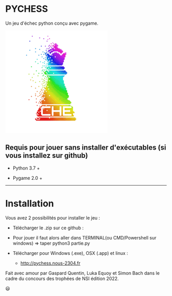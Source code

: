 # PYCHESS
Un jeu d'échec python conçu avec pygame.

![](PYCHESS.png)

## Requis pour jouer sans installer d'exécutables (si vous installez sur github)

- Python 3.7 + 

- Pygame 2.0 + 

---

# Installation

Vous avez 2 possibilités pour installer le jeu :

-  Télécharger le .zip sur ce github : 
  
  - Pour jouer il faut alors aller dans TERMINAL(ou CMD/Powershell sur windows) => taper python3 partie.py

- Télécharger pour Windows (.exe), OSX (.app) et linux :
  
  - http://pychess.nous-2304.fr





Fait avec amour par Gaspard Quentin, Luka Equoy et Simon Bach dans le cadre du concours des trophées de NSI édition 2022.


😃
